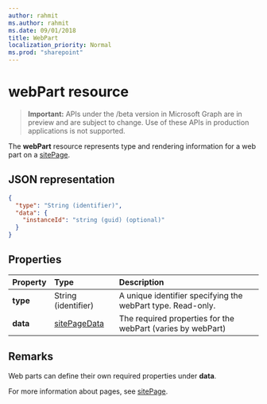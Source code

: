 ```yaml
---
author: rahmit
ms.author: rahmit
ms.date: 09/01/2018
title: WebPart
localization_priority: Normal
ms.prod: "sharepoint"
---
```

# webPart resource

> **Important:** APIs under the /beta version in Microsoft Graph are in preview and are subject to change. Use of these APIs in production applications is not supported.

The **webPart** resource represents type and rendering information for a web part on a [sitePage](sitepage.md).

## JSON representation

<!-- {
  "blockType": "resource",
  "optionalProperties": [  
    ],
  "@odata.type": "microsoft.graph.webPart"
}-->

```json
{
  "type": "String (identifier)",
  "data": {
    "instanceId": "string (guid) (optional)"
  }
}
```

## Properties

| Property                | Type             | Description
|:------------------------|:-----------------|:----------------------------------
| **type**                | String (identifier)         | A unique identifier specifying the webPart type. Read-only.
| **data**                | [sitePageData](sitepagedata.md) | The required properties for the webPart (varies by webPart)

[sitePageData]: sitepagedata.md

## Remarks

Web parts can define their own required properties under **data**.

For more information about pages, see [sitePage](sitepage.md).
<!-- {
  "type": "#page.annotation",
  "description": "Defines a control resource",
  "keywords": "",
  "section": "documentation",
  "tocPath": "Control"
} -->
